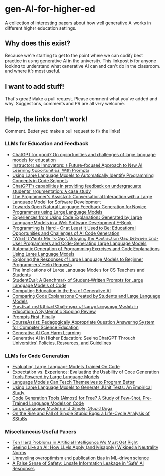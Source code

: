# gen-AI-for-higher-ed
A collection of interesting papers about how well generative AI works in different higher education settings.

## Why does this exist?
Because we're starting to get to the point where we can codify best practice in using generative AI in the university. This linkpost is for anyone looking to understand what generative AI can and can't do in the classroom, and where it's most useful.

## I want to add stuff!
That's great! Make a pull request. Please comment what you've added and why. Suggestions, comments and PR are all very welcome.

## Help, the links don't work!
Comment. Better yet: make a pull request to fix the links!

### LLMs for Education and Feedback
- [ChatGPT for good? On opportunities and challenges of large language models for education](https://www.sciencedirect.com/science/article/abs/pii/S1041608023000195?casa_token=t0pIWOd7MHYAAAAA:vczYrp0hN3v73mmUG3Fvs7nvjAos374pwPgVWH8iHXlgH3eKRYqz5hGNsQQ44jIX4NKeiL_GFkg)
- [Instructors as Innovators: a Future-focused Approach to New AI Learning Opportunities, With Prompts](https://papers.ssrn.com/sol3/papers.cfm?abstract_id=4802463)
- [Using Large Language Models to Automatically Identify Programming Concepts in Code Snippets](https://dl.acm.org/doi/10.1145/3568812.3603482)
- [ChatGPT's capabilities in providing feedback on undergraduate students’ argumentation: A case study](https://www.sciencedirect.com/science/article/abs/pii/S1871187123002080)
- [The Programmer's Assistant: Conversational Interaction with a Large Language Model for Software Development](https://arxiv.org/abs/2302.07080)
- [Towards Open Natural Language Feedback Generation for Novice Programmers using Large Language Models](https://dl.acm.org/doi/abs/10.1145/3564721.3565955)
- [Experiences from Using Code Explanations Generated by Large Language Models in a Web Software Development E-Book](https://dl.acm.org/doi/abs/10.1145/3545945.3569785)
- [Programming Is Hard - Or at Least It Used to Be: Educational Opportunities and Challenges of AI Code Generation](https://dl.acm.org/doi/10.1145/3545945.3569759)
- [“What It Wants Me To Say”: Bridging the Abstraction Gap Between End-User Programmers and Code-Generating Large Language Models](https://dl.acm.org/doi/10.1145/3544548.3580817)
- [Automatic Generation of Programming Exercises and Code Explanations Using Large Language Models](https://dl.acm.org/doi/abs/10.1145/3501385.3543957)
- [Exploring the Responses of Large Language Models to Beginner Programmers' Help Requests](https://arxiv.org/abs/2306.05715)
- [The Implications of Large Language Models for CS Teachers and Students](https://dl.acm.org/doi/abs/10.1145/3545947.3573358)
- [StudentEval: A Benchmark of Student-Written Prompts for Large Language Models of Code](https://arxiv.org/abs/2306.04556)
- [Computing Education in the Era of Generative AI](https://arxiv.org/abs/2306.02608)
- [Comparing Code Explanations Created by Students and Large Language Models](https://arxiv.org/abs/2304.03938)
- [Practical and Ethical Challenges of Large Language Models in Education: A Systematic Scoping Review](https://arxiv.org/abs/2303.13379)
- [Prompts First, Finally](https://arxiv.org/abs/2407.09231)
- [CourseAssist: Pedagogically Appropriate Question Answering System for Computer Science Education](https://arxiv.org/abs/2407.10246)
- [Generative AI Can Harm Learning](https://papers.ssrn.com/sol3/papers.cfm?abstract_id=4895486)
- [Generative AI in Higher Education: Seeing ChatGPT Through Universities' Policies, Resources, and Guidelines](https://arxiv.org/abs/2312.05235)

### LLMs for Code Generation
- [Evaluating Large Language Models Trained On Code](https://arxiv.org/abs/2107.03374)
- [Expectation vs. Experience: Evaluating the Usability of Code Generation Tools Powered by Large Language Models](https://dl.acm.org/doi/abs/10.1145/3491101.3519665)
- [Language Models Can Teach Themselves to Program Better](https://arxiv.org/abs/2207.14502)
- [Using Large Language Models to Generate JUnit Tests: An Empirical Study](https://arxiv.org/abs/2305.00418)
- [Code Generation Tools (Almost) for Free? A Study of Few-Shot, Pre-Trained Language Models on Code](https://arxiv.org/abs/2206.01335)
- [Large Language Models and Simple, Stupid Bugs](https://arxiv.org/abs/2303.11455)
- [On the Rise and Fall of Simple Stupid Bugs: a Life-Cycle Analysis of SStuBs](https://arxiv.org/abs/2103.09604)

### Miscellaneous Useful Papers
- [Ten Hard Problems in Artificial Intelligence We Must Get Right](https://arxiv.org/abs/2402.04464)
- [Seeing Like an AI: How LLMs Apply (and Misapply) Wikipedia Neutrality Norms](https://arxiv.org/abs/2407.04183)
- [Unraveling overoptimism and publication bias in ML-driven science](https://arxiv.org/abs/2405.14422)
- [A False Sense of Safety: Unsafe Information Leakage in 'Safe' AI Responses](https://arxiv.org/abs/2407.02551)
